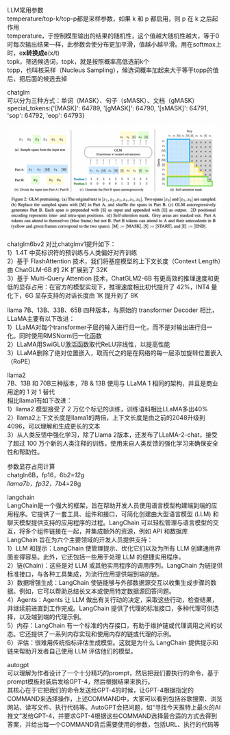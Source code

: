 LLM常用参数  
temperature/top-k/top-p都是采样参数，如果 k 和 p 都启用，则 p 在 k 之后起作用  
temperature，于控制模型输出的结果的随机性，这个值越大随机性越大，等于0时每次输出结果一样，此参数会使分布更加平滑，值越小越平滑。用在softmax上时，e**x转换成e**(x/t)  
topk，筛选候选词，topk，就是按照概率高低选前k个  
topp，也叫核采样（Nucleus Sampling），候选词概率加起来大于等于topp的值后，把后面的候选去掉  
  
chatglm  
可以分为三种方式：单词（MASK）、句子（sMASK）、文档（gMASK）  
special_tokens:{'[MASK]': 64789, '[gMASK]': 64790, '[sMASK]': 64791, 'sop': 64792, 'eop': 64793}  
<div align="center"><img src="../assets/glm1.jpeg"></div>  

chatglm6bv2
对比chatglmv1提升如下：  
1）1.4T 中英标识符的预训练与人类偏好对齐训练  
2）基于 FlashAttention 技术，我们将基座模型的上下文长度（Context Length）由 ChatGLM-6B 的 2K 扩展到了 32K  
3）基于 Multi-Query Attention 技术，ChatGLM2-6B 有更高效的推理速度和更低的显存占用：在官方的模型实现下，推理速度相比初代提升了 42%，INT4 量化下，6G 显存支持的对话长度由 1K 提升到了 8K  

llama
7B、13B、33B、65B 四种版本，与原始的 transformer Decoder 相比，LLaMA主要有以下改进：  
1）LLaMA对每个transformer子层的输入进行归一化，而不是对输出进行归一化。同时使用RMSNorm归一化函数  
2）LLaMA用SwiGLU激活函数取代ReLU非线性，以提高性能  
3）LLaMA删除了绝对位置嵌入，取而代之的是在网络的每一层添加旋转位置嵌入（RoPE）  

llama2  
7B、13B 和 70B三种版本，7B & 13B 使用与 LLaMA 1 相同的架构，并且是商业用途的 1 对 1 替代  
相比llama1有如下改进：  
1）llama2 模型接受了 2 万亿个标记的训练，训练语料相比LLaMA多出40%  
2）llama2上下文长度是llama1的两倍，上下文长度是由之前的2048升级到4096，可以理解和生成更长的文本  
3）从人类反馈中强化学习，除了Llama 2版本，还发布了LLaMA-2-chat，接受了超过 100 万个新的人类注释的训练，使用来自人类反馈的强化学习来确保安全性和帮助性。
  
参数显存占用计算  
chatgln6B，fp16，6b*2=12g  
llama7b，fp32，7b*4=28g  

langchain  
LangChain是一个强大的框架，旨在帮助开发人员使用语言模型构建端到端的应用程序。它提供了一套工具、组件和接口，可简化创建由大型语言模型 (LLM) 和聊天模型提供支持的应用程序的过程。LangChain 可以轻松管理与语言模型的交互，将多个组件链接在一起，并集成额外的资源，例如 API 和数据库  
LangChain 旨在为六个主要领域的开发人员提供支持：  
1）LLM 和提示：LangChain 使管理提示、优化它们以及为所有 LLM 创建通用界面变得容易。此外，它还包括一些用于处理 LLM 的便捷实用程序。  
2）链(Chain)：这些是对 LLM 或其他实用程序的调用序列。LangChain 为链提供标准接口，与各种工具集成，为流行应用提供端到端的链。  
3）数据增强生成：LangChain 使链能够与外部数据源交互以收集生成步骤的数据。例如，它可以帮助总结长文本或使用特定数据源回答问题。  
4）Agents：Agents 让 LLM 做出有关行动的决定，采取这些行动，检查结果，并继续前进直到工作完成。LangChain 提供了代理的标准接口，多种代理可供选择，以及端到端的代理示例。  
5）内存：LangChain 有一个标准的内存接口，有助于维护链或代理调用之间的状态。它还提供了一系列内存实现和使用内存的链或代理的示例。  
6）评估：很难用传统指标评估生成模型。这就是为什么 LangChain 提供提示和链来帮助开发者自己使用 LLM 评估他们的模型。  
  
autogpt  
可以理解为作者设计了一个十分精巧的prompt，然后把我们要执行的命令，基于prompt模板封装后发给GPT-4，然后根据结果来执行。  
其核心在于它把我们的命令发送给GPT-4的时候，让GPT-4根据指定的COMMAND来选择操作，上述COMMAND中，大家可以看到包括谷歌搜索、浏览网站、读写文件、执行代码等。AutoGPT会把问题，如“寻找今天推特上最火的AI推文”发给GPT-4，并要求GPT-4根据这些COMMAND选择最合适的方式去得到答案，并给出每一个COMMAND背后需要使用的参数，包括URL、执行的代码等  

